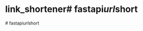# link_shortener#   f a s t a p i _ u r l _ s h o r t  
 #   f a s t a p i _ u r l _ s h o r t  
 